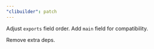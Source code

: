 ```yaml
---
"clibuilder": patch
---
```


Adjust `exports` field order.
Add `main` field for compatibility.

Remove extra deps.
